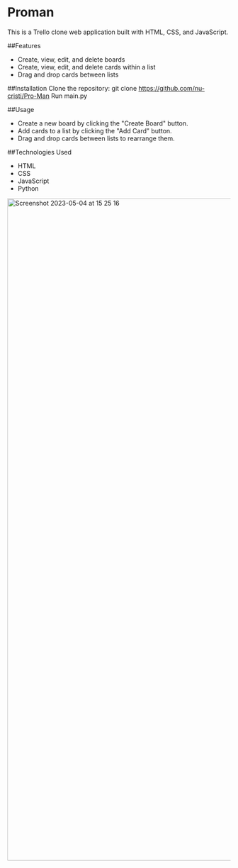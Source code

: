 # Proman

This is a Trello clone web application built with HTML, CSS, and JavaScript.

##Features
* Create, view, edit, and delete boards
* Create, view, edit, and delete cards within a list
* Drag and drop cards between lists

##Installation
Clone the repository: git clone https://github.com/nu-cristi/Pro-Man
Run main.py

##Usage
* Create a new board by clicking the "Create Board" button.
* Add cards to a list by clicking the "Add Card" button.
* Drag and drop cards between lists to rearrange them.

##Technologies Used
* HTML
* CSS
* JavaScript
* Python

<img width="1494" alt="Screenshot 2023-05-04 at 15 25 16" src="https://user-images.githubusercontent.com/101981056/236203411-50b69ce5-3062-4172-a645-1fdf94e635c8.png">
